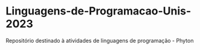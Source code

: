 # Linguagens-de-Programacao-Unis-2023
Repositório destinado à atividades de linguagens de programação - Phyton
